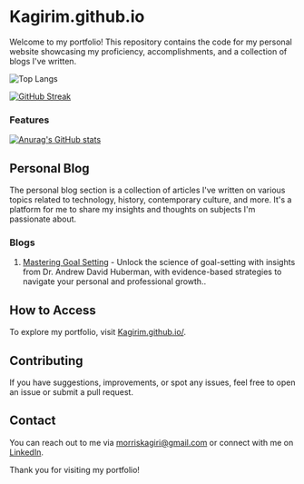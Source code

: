 # Kagirim.github.io

Welcome to my portfolio! This repository contains the code for my personal website showcasing my proficiency, accomplishments, and a collection of blogs I've written.


![Top Langs](https://github-readme-stats.vercel.app/api/top-langs/?username=Kagirim&layout=compact)

[![GitHub Streak](https://github-readme-streak-stats.herokuapp.com?user=Kagirim&theme=radical)](https://git.io/streak-stats)

### Features

[![Anurag's GitHub stats](https://github-readme-stats.vercel.app/api?username=Kagirim)](https://github.com/anuraghazra/github-readme-stats)

## Personal Blog

The personal blog section is a collection of articles I've written on various topics related to technology, history, contemporary culture, and more. It's a platform for me to share my insights and thoughts on subjects I'm passionate about.

### Blogs

1. [Mastering Goal Setting](kagirim.github.io/blog-single.html) - Unlock the science of goal-setting with insights from Dr. Andrew David Huberman, with evidence-based strategies to navigate your personal and professional growth..

## How to Access

To explore my portfolio, visit [Kagirim.github.io/](kagirim.github.io).

## Contributing

If you have suggestions, improvements, or spot any issues, feel free to open an issue or submit a pull request.

## Contact

You can reach out to me via [morriskagiri@gmail.com](morriskagiri@gmail.com) or connect with me on [LinkedIn](https://linkedin.com/in/morriskagiri).

Thank you for visiting my portfolio!
